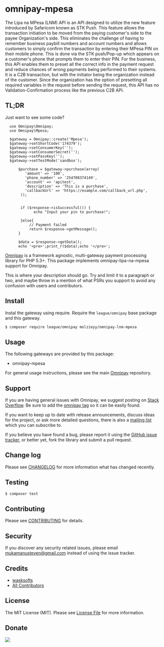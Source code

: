 # omnipay-mpesa

The Lipa na MPesa (LNM) API is an API designed to utilize the new feature introduced by Safaricom known as STK Push. 
This feature allows the transaction initiation to be moved from the paying customer's side to the payee Organization's side. 
This eliminates the challenge of having to remember business paybill numbers and account numbers and allows customers to simply 
confirm the transaction by entering their MPesa PIN on their mobile phone. 
This is done via the STK push/Pop-up which appears on a customer's phone that prompts them to enter their PIN. 
For the business, this API enables them to preset all the correct info in the payment request and 
reduce chances of wrong payments being performed to their systems. 
It is a C2B transaction, but with the initiator being the organization instead of the customer. 
Since the organization has the option of presetting all required variables in the request before sending the request,
this API has no Validation-Confirmation process like the previous C2B API.

## TL;DR
Just want to see some code? 

      use Omnipay\Omnipay;
      use Omnipay\Mpesa;

      $gateway = Omnipay::create('Mpesa');
      $gateway->setShortCode('174379');
      $gateway->setConsumerKey('');
      $gateway->setConsumerSecret('');
      $gateway->setPassKey('');
      $gateway->setTestMode('sandbox'); 

          $purchase = $gateway->purchase(array(
             'amount' => '100',
             'phone_number' => '254708374149',
             'account' => 'apitest',
             'description' => 'This is a purchase',
             'callbackUrl' => 'https://example.com/callback_url.php',
           ));
           
           
           if ($response->isSuccessful()) {
                 echo "Input your pin to purchase!";

           }else{
               // Payment failed
               return $response->getMessage();
          } 

          $data = $response->getData();
          echo '<pre>';print_r($data);echo '</pre>';


[Omnipay](https://github.com/thephpleague/omnipay) is a framework agnostic, multi-gateway payment
processing library for PHP 5.3+. This package implements omnipay-lipa-na-mpesa support for Omnipay.

This is where your description should go. Try and limit it to a paragraph or two, and maybe throw in a mention of what
PSRs you support to avoid any confusion with users and contributors.

## Install

Instal the gateway using require. Require the `league/omnipay` base package and this gateway.

``` bash
$ composer require league/omnipay molzieyy/omnipay-lnm-mpesa
```

## Usage

The following gateways are provided by this package:

 * omnipay-mpesa

For general usage instructions, please see the main [Omnipay](https://github.com/thephpleague/omnipay) repository.

## Support

If you are having general issues with Omnipay, we suggest posting on
[Stack Overflow](http://stackoverflow.com/). Be sure to add the
[omnipay tag](http://stackoverflow.com/questions/tagged/omnipay) so it can be easily found.

If you want to keep up to date with release announcements, discuss ideas for the project,
or ask more detailed questions, there is also a [mailing list](https://groups.google.com/forum/#!forum/omnipay) which
you can subscribe to.

If you believe you have found a bug, please report it using the [GitHub issue tracker](https://github.com/:vendor/omnipay-mpesa/issues),
or better yet, fork the library and submit a pull request.

## Change log

Please see [CHANGELOG](CHANGELOG.md) for more information what has changed recently.

## Testing

``` bash
$ composer test
```

## Contributing

Please see [CONTRIBUTING](CONTRIBUTING.md) for details.

## Security

If you discover any security related issues, please email mukamanusteven@gmail.com instead of using the issue tracker.

## Credits

- [wasksofts](https://github.com/wasksofts)
- [All Contributors](../../contributors)

## License

The MIT License (MIT). Please see [License File](LICENSE.md) for more information.

 ## Donate
 
   [![](https://www.paypalobjects.com/en_US/i/btn/btn_donateCC_LG.gif)](https://www.paypal.com/cgi-bin/webscr?cmd=_s-xclick&hosted_button_id=BCPJC49Z4ZBLG)
